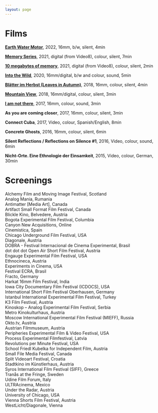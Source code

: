 ```yaml
---
layout: page
---
```


<!--
<p>
<iframe src="https://player.vimeo.com/video/506512777" frameborder="0" allow="autoplay; fullscreen; picture-in-picture" allowfullscreen></iframe><iframe src="https://player.vimeo.com/video/608215165" frameborder="0" allow="autoplay; fullscreen; picture-in-picture" allowfullscreen></iframe><iframe src="https://player.vimeo.com/video/608221188" frameborder="0" allow="autoplay; fullscreen; picture-in-picture" allowfullscreen></iframe><iframe src="https://player.vimeo.com/video/608228364" frameborder="0" allow="autoplay; fullscreen; picture-in-picture" allowfullscreen></iframe><iframe src="https://player.vimeo.com/video/212084453" frameborder="0" allow="autoplay; fullscreen; picture-in-picture" allowfullscreen></iframe><iframe src="https://player.vimeo.com/video/181040412" frameborder="0" allow="autoplay; fullscreen; picture-in-picture" allowfullscreen></iframe><iframe src="https://player.vimeo.com/video/254914517" frameborder="0" allow="autoplay; fullscreen; picture-in-picture" allowfullscreen></iframe>
</p>
-->

# Films

<strong><a href="films_ewm.html">Earth Water Motor</a></strong>, 2022, 16mm, b/w, silent, 4min <br>

<strong><a href="films_memoryseries.html">Memory Series</a></strong>, 2021, digital (from Video8), colour, silent, 7min <br>

<strong><a href="films_10mbofmemory.html">10 megabytes of memory</a></strong>, 2021, digital (from Video8), colour, silent, 2min <br>

<strong><a href="films_intothewild.html">Into the Wild</a></strong>, 2020, 16mm/digital, b/w and colour, sound, 5min <br>

<strong><a href="films_blaetterimherbst.html">Blätter im Herbst (Leaves in Autumn)</a></strong>, 2018, 16mm, colour, silent, 4min <br>

<strong><a href="films_mountainview.html">Mountain View</a></strong>, 2018, 16mm/digital, colour, silent, 3min <br>

<strong><a href="films_iamnotthere.html">I am not there</a></strong>, 2017, 16mm, colour, sound, 3min <br>

<strong>As you are coming closer</strong>, 2017, 16mm, colour, silent, 3min <br> 

<strong>Connect Cuba</strong>, 2017, Video, colour, Spanish/English, 8min<br>

<strong>Concrete Ghosts</strong>, 2016, 16mm, colour, silent, 6min <br>

<strong>Silent Reflections / Reflections on Silence #1</strong>, 2016, Video, colour, sound, 6min <br>

<strong>Nicht-Orte. Eine Ethnologie der Einsamkeit</strong>, 2015, Video, colour, German, 30min <br>


# Screenings

Alchemy Film and Moving Image Festival, Scotland <br>
Analog Mania, Rumania <br>
Antimatter [Media Art], Canada <br>
Artifact Small Format Film Festival, Canada<br>
Blickle Kino, Belvedere, Austria<br>
Bogota Experimental Film Festival, Columbia<br>
Canyon New Acquisitions, Online<br>
Cinemistica, Spain<br>
Chicago Underground Film Festival, USA<br>
Diagonale, Austria<br>
DOBRA - Festival Internacional de Cinema Experimental, Brasil<br>
dot dot dot Open Air Short Film Festival, Austria<br>
Engauge Experimental Film Festival, USA<br>
Ethnocineca, Austria<br>
Experiments in Cinema, USA<br>
Festival ECRA, Brasil<br>
Fracto, Germany<br>
Harkat 16mm Film Festival, India<br>
Iowa City Documentary Film Festival (ICDOCS), USA<br>
International Short Film Festival Oberhausen, Germany<br>
Istanbul International Experimental Film Festival, Turkey<br>
K3 Film Festival, Austria<br>
Kinoskop – Analog Experimental Film Festival, Serbia<br>
Metro Kinokulturhaus, Austria<br>
Moscow International Experimental Film Festival (MIEFF), Russia<br>
Okto.tv, Austria<br>
Austrian Filmmuseum, Austria<br>
Peripheries Experimental Film & Video Festival, USA<br>
Process Experimental Filmfestival, Latvia<br>
Revolutions per Minute Festival, USA<br>
School Friedl Kubelka for Independent Film, Austria<br>
Small File Media Festival, Canada<br>
Split Videoart Festival, Croatia<br>
Stadtkino im Künstlerhaus, Austria<br>
Syros International Film Festival (SIFF), Greece<br>
Tranås at the Fringe, Sweden<br>
Udine Film Forum, Italy<br>
ULTRAcinema, Mexico<br>
Under the Radar, Austria<br>
University of Chicago, USA<br>
Vienna Shorts Film Festival, Austria<br>
WestLicht/Diagonale, Vienna<br>

